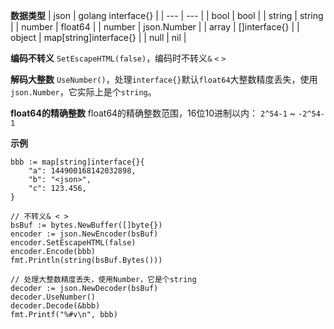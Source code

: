 **数据类型**
|    json | golang interface{}   |
| --- | --- |
|   bool  | bool    |
|   string  | string    |
|  number   | float64    |
|  number   | json.Number    |
|   array  | []interface{}    |
|  object   | map[string]interface{}    |
|  null |  nil |

**编码不转义**
`SetEscapeHTML(false)`，编码时不转义`&` `<` `>`

**解码大整数**
`UseNumber()`，处理`interface{}`默认`float64`大整数精度丢失，使用`json.Number`，它实际上是个`string`。

**float64的精确整数**
float64的精确整数范围，16位10进制以内：
`2^54-1` ~ `-2^54-1`

**示例**
```
bbb := map[string]interface{}{
	"a": 144900168142032898,
	"b": "<json>",
	"c": 123.456,
}

// 不转义& < >
bsBuf := bytes.NewBuffer([]byte{})
encoder := json.NewEncoder(bsBuf)
encoder.SetEscapeHTML(false)
encoder.Encode(bbb)
fmt.Println(string(bsBuf.Bytes()))

// 处理大整数精度丢失，使用Number，它是个string
decoder := json.NewDecoder(bsBuf)
decoder.UseNumber()
decoder.Decode(&bbb)
fmt.Printf("%#v\n", bbb)
```
